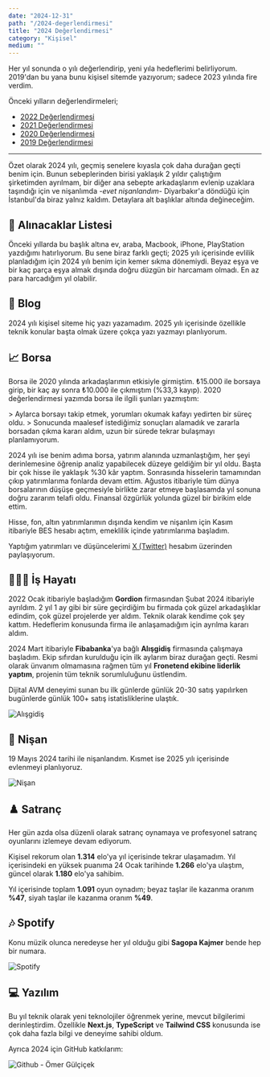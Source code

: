 ```yaml
---
date: "2024-12-31"
path: "/2024-degerlendirmesi"
title: "2024 Değerlendirmesi"
category: "Kişisel"
medium: ""
---
```


Her yıl sonunda o yılı değerlendirip, yeni yıla hedeflerimi belirliyorum. 2019'dan bu yana bunu kişisel sitemde yazıyorum; sadece 2023 yılında fire verdim.

Önceki yılların değerlendirmeleri;
- <a href="/blog/2022-degerlendirmesi/" target="_blank" rel="noopener noreferrer">2022 Değerlendirmesi</a>
- <a href="/blog/2021-degerlendirmesi/" target="_blank" rel="noopener noreferrer">2021 Değerlendirmesi</a>
- <a href="/blog/2020-degerlendirmesi/" target="_blank" rel="noopener noreferrer">2020 Değerlendirmesi</a>
- <a href="/blog/2019-degerlendirmesi/" target="_blank" rel="noopener noreferrer">2019 Değerlendirmesi</a>

***

Özet olarak 2024 yılı, geçmiş senelere kıyasla çok daha durağan geçti benim için. Bunun sebeplerinden birisi yaklaşık 2 yıldır çalıştığım şirketimden ayrılmam, bir diğer ana sebepte arkadaşlarım evlenip uzaklara taşındığı için ve nişanlımda *-evet nişanlandım-* Diyarbakır'a döndüğü için İstanbul'da biraz yalnız kaldım. Detaylara alt başlıklar altında değineceğim.

## 🧺 Alınacaklar Listesi

Önceki yıllarda bu başlık altına ev, araba, Macbook, iPhone, PlayStation yazdığımı hatırlıyorum. Bu sene biraz farklı geçti; 2025 yılı içerisinde evlilik planladığım için 2024 yılı benim için kemer sıkma dönemiydi. Beyaz eşya ve bir kaç parça eşya almak dışında doğru düzgün bir harcamam olmadı. En az para harcadığım yıl olabilir.

## 📝 Blog

2024 yılı kişisel siteme hiç yazı yazamadım. 2025 yılı içerisinde özellikle teknik konular başta olmak üzere çokça yazı yazmayı planlıyorum.

## 📈 Borsa

Borsa ile 2020 yılında arkadaşlarımın etkisiyle girmiştim. ₺15.000 ile borsaya girip, bir kaç ay sonra ₺10.000 ile çıkmıştım <span className="text-red-600">(%33,3 kayıp)</span>. 2020 değerlendirmesi yazımda borsa ile ilgili şunları yazmıştım:

<div className="text-neutral-500 text-base italic">
> Aylarca borsayı takip etmek, yorumları okumak kafayı yedirten bir süreç oldu.
> Sonucunda maalesef istediğimiz sonuçları alamadık ve zararla borsadan çıkma kararı aldım, uzun bir sürede tekrar bulaşmayı planlamıyorum.
</div>

2024 yılı ise benim adıma borsa, yatırım alanında uzmanlaştığım, her şeyi derinlemesine öğrenip analiz yapabilecek düzeye geldiğim bir yıl oldu. Başta bir çok hisse ile yaklaşık <span className="text-green-700">%30 kâr</span> yaptım. Sonrasında hisselerin tamamından çıkıp yatırımlarıma fonlarda devam ettim. Ağustos itibariyle tüm dünya borsalarının düşüşe geçmesiyle birlikte zarar etmeye başlasamda yıl sonuna doğru zararım telafi oldu. Finansal özgürlük yolunda güzel bir birikim elde ettim.

Hisse, fon, altın yatırımlarımın dışında kendim ve nişanlım için Kasım itibariyle BES hesabı açtım, emeklilik içinde yatırımlarıma başladım.

Yaptığım yatırımları ve düşüncelerimi <a href="https://twitter.com/omergulcicek" target="_blank" rel="noopener noreferrer">X (Twitter)</a> hesabım üzerinden paylaşıyorum.

## 👨🏻‍💻 İş Hayatı

2022 Ocak itibariyle başladığım **Gordion** firmasından Şubat 2024 itibariyle ayrıldım. 2 yıl 1 ay gibi bir süre geçirdiğim bu firmada çok güzel arkadaşlıklar edindim, çok güzel projelerde yer aldım. Teknik olarak kendime çok şey kattım. Hedeflerim konusunda firma ile anlaşamadığım için ayrılma kararı aldım.

2024 Mart itibariyle **Fibabanka**'ya bağlı **Alışgidiş** firmasında çalışmaya başladım. Ekip sıfırdan kurulduğu için ilk aylarım biraz durağan geçti. Resmi olarak ünvanım olmamasına rağmen tüm yıl **Fronetend ekibine liderlik yaptım**, projenin tüm teknik sorumluluğunu üstlendim.

Dijital AVM deneyimi sunan bu ilk günlerde günlük 20-30 satış yapılırken bugünlerde günlük 100+ satış istatisliklerine ulaştık.

![Alışgidiş](/img/blog/2024-12-31/alisgidis.png)

## 💐 Nişan

19 Mayıs 2024 tarihi ile nişanlandım. Kısmet ise 2025 yılı içerisinde evlenmeyi planlıyoruz.

![Nişan](/img/blog/2024-12-31/nisan.png)

## ♟️ Satranç

Her gün azda olsa düzenli olarak satranç oynamaya ve profesyonel satranç oyunlarını izlemeye devam ediyorum.

Kişisel rekorum olan **1.314** elo'ya yıl içerisinde tekrar ulaşamadım. Yıl içerisindeki en yüksek puanıma 24 Ocak tarihinde **1.266** elo'ya ulaştım, güncel olarak **1.180** elo'ya sahibim.

Yıl içerisinde toplam **1.091** oyun oynadım; beyaz taşlar ile kazanma oranım **%47**, siyah taşlar ile kazanma oranım **%49**.

## 🎶 Spotify

Konu müzik olunca neredeyse her yıl olduğu gibi **Sagopa Kajmer** bende hep bir numara.

![Spotify](/img/blog/2024-12-31/spotify.png)

## 💻 Yazılım

Bu yıl teknik olarak yeni teknolojiler öğrenmek yerine, mevcut bilgilerimi derinleştirdim. Özellikle **Next.js**, **TypeScript** ve **Tailwind CSS** konusunda ise çok daha fazla bilgi ve deneyime sahibi oldum.

Ayrıca 2024 için GitHub katkılarım:

![Github - Ömer Gülçiçek](/img/blog/2024-12-31/github.png)